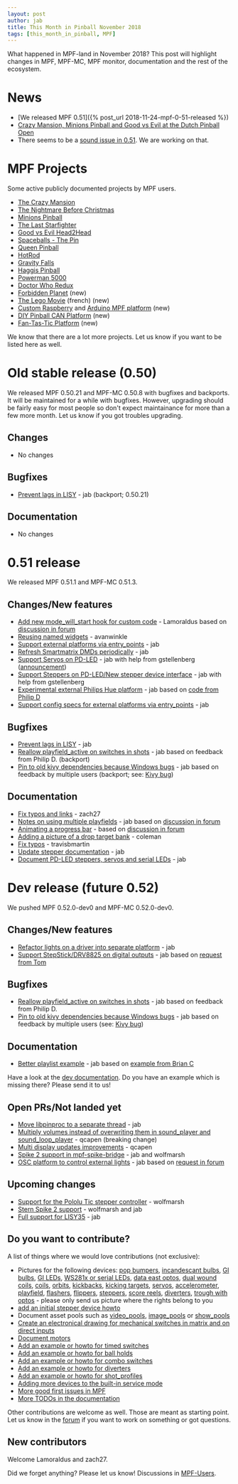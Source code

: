 ```yaml
---
layout: post
author: jab
title: This Month in Pinball November 2018
tags: [this_month_in_pinball, MPF]
---
```

What happened in MPF-land in November 2018?
This post will highlight changes in MPF, MPF-MC, MPF monitor, documentation
and the rest of the ecosystem.

# News

* [We released MPF 0.51]({% post_url 2018-11-24-mpf-0-51-released %})
* [Crazy Mansion, Minions Pinball and Good vs Evil at the Dutch Pinball Open](https://www.pinballnews.com/site/2018/11/18/dpo-expo-2018/)
* There seems to be a [sound issue in 0.51](https://groups.google.com/forum/#!topic/mpf-users/K6Q8l1K9ORE). We are working on that.

# MPF Projects

Some active publicly documented projects by MPF users.

* [The Crazy Mansion](https://pinside.com/pinball/forum/topic/the-crazy-mansion-by-the-pinball-amigos)
* [The Nightmare Before Christmas](https://pinside.com/pinball/forum/topic/the-nightmare-before-christmas)
* [Minions Pinball](https://pinside.com/pinball/forum/topic/we-are-building-a-minions-pinball-updates-every-friday)
* [The Last Starfighter](https://pinside.com/pinball/forum/topic/southern-california-homebrew-anyone-interested/)
* [Good vs Evil Head2Head](https://pinside.com/pinball/forum/topic/head2head-custom-pinball-machine-good-vs-evil)
* [Spaceballs - The Pin](https://pinside.com/pinball/forum/topic/spaceballs-the-pin/)
* [Queen Pinball](https://pinside.com/pinball/forum/topic/flash-retheme-project/)
* [HotRod](https://pinside.com/pinball/forum/topic/gottlieb-hot-rod-a-tribute-to-classic-em-pinball)
* [Gravity Falls](https://pinside.com/pinball/forum/topic/gravity-falls)
* [Haggis Pinball](https://www.youtube.com/watch?v=Qezv5beKBqM)
* [Powerman 5000](https://github.com/travisbmartin/powerman)
* [Doctor Who Redux](https://github.com/travisbmartin/doctorwho)
* [Forbidden Planet](https://pinside.com/pinball/forum/topic/john-treadeaus-forbidden-planet/) (new)
* [The Lego Movie](https://thelegomoviepinball.wordpress.com/) (french) (new)
* [Custom Raspberry](https://github.com/vgrillot/mpf) and [Arduino MPF platform](https://github.com/vgrillot/arduinball) (new)
* [DIY Pinball CAN Platform](http://diypinball.ca/) (new)
* [Fan-Tas-Tic Platform](https://github.com/yetifrisstlama/Fan-Tas-Tic-Firmware) (new)

We know that there are a lot more projects. Let us know if you want to be listed here as well.

# Old stable release (0.50)

We released MPF 0.50.21 and MPF-MC 0.50.8 with bugfixes and backports.
It will be maintained for a while with bugfixes.
However, upgrading should be fairly easy for most people so don't expect
maintainance for more than a few more month.
Let us know if you got troubles upgrading.

## Changes

* No changes

## Bugfixes

* [Prevent lags in LISY](https://github.com/missionpinball/mpf/pull/1249) - jab (backport; 0.50.21)

## Documentation

* No changes

# 0.51 release

We released MPF 0.51.1 and MPF-MC 0.51.3.

## Changes/New features

* [Add new mode_will_start hook for custom code](https://github.com/missionpinball/mpf/pull/1247) - Lamoraldus based on [discussion in forum](https://groups.google.com/forum/#!topic/mpf-users/D0W3pacTGUg)
* [Reusing named widgets](https://github.com/missionpinball/mpf-mc/pull/353) - avanwinkle
* [Support external platforms via entry_points](https://github.com/missionpinball/mpf/pull/1248) - jab
* [Refresh Smartmatrix DMDs periodically](https://github.com/missionpinball/mpf/pull/1250) - jab
* [Support Servos on PD-LED](https://github.com/missionpinball/mpf/pull/1253) - jab with help from gstellenberg ([announcement](https://www.multimorphic.com/news/servo-and-stepper-motor-control-in-pd-led-v3/))
* [Support Steppers on PD-LED/New stepper device interface](https://github.com/missionpinball/mpf/pull/1255) - jab with help from gstellenberg
* [Experimental external Philips Hue platform](https://github.com/missionpinball/mpf-hue-platform) - jab based on [code from  Philip D](https://groups.google.com/forum/#!topic/mpf-users/e5dv9j71BUE)
* [Support config specs for external platforms via entry_points](https://github.com/missionpinball/mpf/pull/1252) - jab

## Bugfixes

* [Prevent lags in LISY](https://github.com/missionpinball/mpf/pull/1249) - jab
* [Reallow playfield_active on switches in shots](https://github.com/missionpinball/mpf/commit/9c4940fb92c9c87a1d6d9aaf49531e4861ec3ce1) - jab based on feedback from Philip D. (backport)
* [Pin to old kivy dependencies because Windows bugs](https://github.com/missionpinball/mpf-mc/commit/a8330136cd799b5ec5b92184f7f24922547f511e) - jab based on feedback by multiple users (backport; see: [Kivy bug](https://github.com/kivy/kivy/issues/5916))

## Documentation

* [Fix typos and links](https://github.com/missionpinball/mpf-docs/pull/187) - zach27
* [Notes on using multiple playfields](https://github.com/missionpinball/mpf-docs/commit/ddcc16252cc783a4aab42c5f372085349914e10f) - jab based on [discussion in forum](https://groups.google.com/forum/#!topic/mpf-users/tnmvTI9J_O8)
* [Animating a progress bar](https://github.com/missionpinball/mpf-docs/commit/b272f836598d13562f41f99007f27f13278a0f9d) - based on [discussion in forum](https://groups.google.com/forum/#!topic/mpf-users/n2Shn9wDfUc)
* [Adding a picture of a drop target bank](https://github.com/missionpinball/mpf-docs/commit/38e8e8bba4ffaead3c6c0e5a1f88300c570aa312) - coleman
* [Fix typos](https://github.com/missionpinball/mpf-docs/pull/188) - travisbmartin
* [Update stepper documentation](https://github.com/missionpinball/mpf-docs/commit/6f588482e0fe51a112052a16c1cd2a587d35e7c5) - jab
* [Document PD-LED steppers, servos and serial LEDs](https://github.com/missionpinball/mpf-docs/commit/324a5cfc77061a6756f99d8a62b0ad1148aa843c) - jab

# Dev release (future 0.52)

We pushed MPF 0.52.0-dev0 and MPF-MC 0.52.0-dev0.

## Changes/New features

* [Refactor lights on a driver into separate platform](https://github.com/missionpinball/mpf/pull/1258) - jab
* [Support StepStick/DRV8825 on digital outputs](https://github.com/missionpinball/mpf/pull/1259) - jab based on [request from Tom](https://groups.google.com/forum/#!topic/mpf-users/ZgssCKBzvnA)

## Bugfixes

* [Reallow playfield_active on switches in shots](https://github.com/missionpinball/mpf/commit/9c4940fb92c9c87a1d6d9aaf49531e4861ec3ce1) - jab based on feedback from Philip D.
* [Pin to old kivy dependencies because Windows bugs](https://github.com/missionpinball/mpf-mc/commit/a8330136cd799b5ec5b92184f7f24922547f511e) - jab based on feedback by multiple users (see: [Kivy bug](https://github.com/kivy/kivy/issues/5916))

## Documentation

* [Better playlist example](https://github.com/missionpinball/mpf-docs/commit/43249a87a52376230e8665ab777819ae696e4c7e) - jab based on [example from Brian C](https://groups.google.com/forum/#!topic/mpf-users/gxr5oTbmDrk)

Have a look at the [dev documentation](https://docs.missionpinball.org/en/dev/).
Do you have an example which is missing there? Please send it to us!

## Open PRs/Not landed yet

* [Move libpinproc to a separate thread](https://github.com/missionpinball/mpf/pull/1195) - jab
* [Multiply volumes instead of overwriting them in sound_player and sound_loop_player](https://github.com/missionpinball/mpf-mc/pull/333) - qcapen (breaking change)
* [Multi display updates improvements](https://github.com/missionpinball/mpf-mc/pull/323) - qcapen
* [Spike 2 support in mpf-spike-bridge](https://github.com/missionpinball/mpf-spike-bridge/pull/1) - jab and wolfmarsh
* [OSC platform to control external lights](https://github.com/missionpinball/mpf/pull/1260) - jab based on [request in forum](https://groups.google.com/forum/#!topic/mpf-users/8JZbb_X__Rc)

## Upcoming changes

* [Support for the Pololu Tic stepper controller](https://github.com/missionpinball/mpf/issues/1217) - wolfmarsh
* [Stern Spike 2 support](https://github.com/missionpinball/mpf/issues/1246) - wolfmarsh and jab
* [Full support for LISY35](https://github.com/missionpinball/mpf/issues/1218) - jab

## Do you want to contribute?

A list of things where we would love contributions (not exclusive):

* Pictures for the following devices: [pop bumpers](https://docs.missionpinball.org/en/dev/mechs/pop_bumpers/index.html),
  [incandescant bulbs](https://docs.missionpinball.org/en/dev/mechs/lights/matrix_lights.html),
  [GI bulbs](https://docs.missionpinball.org/en/dev/mechs/lights/gis.html),
  [GI LEDs](https://docs.missionpinball.org/en/dev/mechs/lights/gis.html),
  [WS281x or serial LEDs](https://docs.missionpinball.org/en/dev/mechs/lights/leds.html),
  [data east optos](docs.missionpinball.org/en/dev/mechs/switches/optos.html),
  [dual wound coils](https://docs.missionpinball.org/en/dev/mechs/coils/dual_wound_coils.html),
  [coils](https://docs.missionpinball.org/en/dev/mechs/coils/index.html),
  [orbits](https://docs.missionpinball.org/en/dev/mechs/loops/index.html),
  [kickbacks](https://docs.missionpinball.org/en/dev/mechs/kickbacks/index.html),
  [kicking targets](https://docs.missionpinball.org/en/dev/mechs/targets/kicking_targets/index.html),
  [servos](https://docs.missionpinball.org/en/dev/mechs/servos/index.html),
  [accelerometer](https://docs.missionpinball.org/en/dev/mechs/accelerometers/index.html),
  [playfield](https://docs.missionpinball.org/en/dev/mechs/playfields/index.html),
  [flashers](https://docs.missionpinball.org/en/dev/mechs/lights/flashers.html),
  [flippers](https://docs.missionpinball.org/en/dev/mechs/flippers/index.html),
  [steppers](https://docs.missionpinball.org/en/dev/mechs/steppers/index.html),
  [score reels](https://docs.missionpinball.org/en/dev/mechs/score_reels/index.html),
  [diverters](https://docs.missionpinball.org/en/dev/mechs/diverters/index.html),
  [trough with optos](https://docs.missionpinball.org/en/dev/mechs/troughs/index.html) - please only send us picture where the rights belong to you
* [add an initial stepper device howto](https://docs.missionpinball.org/en/dev/mechs/steppers/index.html)
* Document asset pools such as [video_pools](https://docs.missionpinball.org/en/dev/config/video_pools.html), [image_pools](https://docs.missionpinball.org/en/dev/config/image_pools.html) or [show_pools](https://docs.missionpinball.org/en/dev/config/show_pools.html)
* [Create an electronical drawing for mechanical switches in matrix and on direct inputs](https://docs.missionpinball.org/en/dev/mechs/switches/mechanical_switches.html)
* [Document motors](https://docs.missionpinball.org/en/dev/mechs/motors/index.html)
* [Add an example or howto for timed switches](https://docs.missionpinball.org/en/dev/game_logic/timed_switches/index.html)
* [Add an example or howto for ball holds](https://docs.missionpinball.org/en/dev/game_logic/ball_holds/index.html)
* [Add an example or howto for combo switches](https://docs.missionpinball.org/en/dev/game_logic/combo_switches/index.html)
* [Add an example or howto for diverters](https://docs.missionpinball.org/en/dev/mechs/diverters/index.html)
* [Add an example or howto for shot_profiles](https://docs.missionpinball.org/en/dev/game_logic/shots/shot_profiles.html)
* [Adding more devices to the built-in service mode](https://github.com/missionpinball/mpf/issues/693)
* [More good first issues in MPF](https://github.com/missionpinball/mpf/issues?q=is%3Aissue+is%3Aopen+label%3A%22good+first+issue%22)
* [More TODOs in the documentation](https://docs.missionpinball.org/en/dev/search.html?q=help_us_to_write_it&check_keywords=yes&area=default)

Other contributions are welcome as well.
Those are meant as starting point.
Let us know in the [forum](https://groups.google.com/forum/#!forum/mpf-users)
if you want to work on something or got questions.

## New contributors

Welcome Lamoraldus and zach27.

Did we forget anything? Please let us know!
Discussions in [MPF-Users](https://groups.google.com/forum/#!forum/mpf-users).
